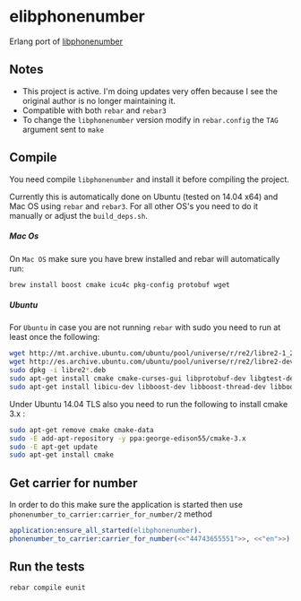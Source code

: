 elibphonenumber
===============

Erlang port of [libphonenumber][1]

## Notes

- This project is active. I'm doing updates very offen because I see the original author is no longer maintaining it.
- Compatible with both `rebar` and `rebar3`
- To change the `libphonenumber` version modify in `rebar.config` the `TAG` argument sent to `make`

## Compile

You need compile `libphonenumber` and install it before compiling the project.

Currently this is automatically done on Ubuntu (tested on 14.04 x64) and Mac OS using `rebar` and `rebar3`.
For all other OS's you need to do it manually or adjust the `build_deps.sh`.

##### Mac Os

On `Mac OS` make sure you have brew installed and rebar will automatically run:

```sh
brew install boost cmake icu4c pkg-config protobuf wget
```
 
##### Ubuntu
 
For `Ubuntu` in case you are not running `rebar` with sudo you need to run at least once the following:

```sh
wget http://mt.archive.ubuntu.com/ubuntu/pool/universe/r/re2/libre2-1_20140304+dfsg-2_amd64.deb -O libre2-1.deb
wget http://es.archive.ubuntu.com/ubuntu/pool/universe/r/re2/libre2-dev_20140304+dfsg-2_amd64.deb -O libre2-dev.deb
sudo dpkg -i libre2*.deb
sudo apt-get install cmake cmake-curses-gui libprotobuf-dev libgtest-dev libre2-dev 
sudo apt-get install libicu-dev libboost-dev libboost-thread-dev libboost-system-dev protobuf-compiler
```

Under Ubuntu 14.04 TLS also you need to run the following to install cmake 3.x :
    
```sh
sudo apt-get remove cmake cmake-data
sudo -E add-apt-repository -y ppa:george-edison55/cmake-3.x
sudo -E apt-get update
sudo apt-get install cmake
```    

## Get carrier for number
    
In order to do this make sure the application is started then use `phonenumber_to_carrier:carrier_for_number/2` method    
    
```erlang 
application:ensure_all_started(elibphonenumber).
phonenumber_to_carrier:carrier_for_number(<<"44743655551">>, <<"en">>).
```    

## Run the tests

```sh
rebar compile eunit
```

[1]: https://github.com/googlei18n/libphonenumber